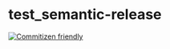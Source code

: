 # test_semantic-release

[![Commitizen friendly](https://img.shields.io/badge/commitizen-friendly-brightgreen.svg)](http://commitizen.github.io/cz-cli/)
